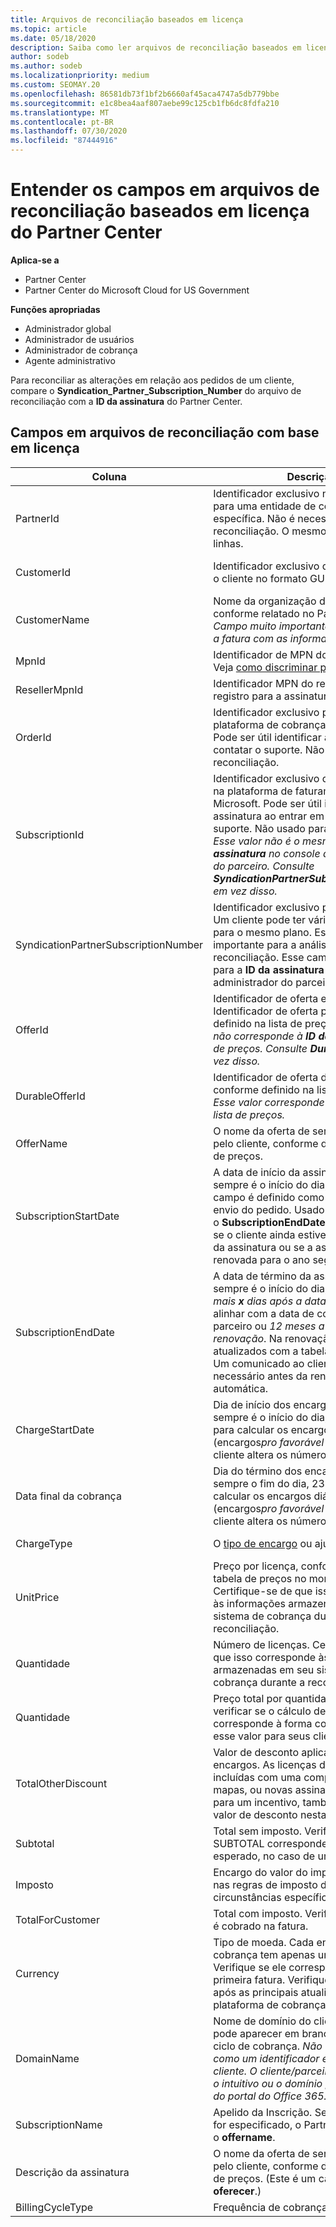 ```yaml
---
title: Arquivos de reconciliação baseados em licença
ms.topic: article
ms.date: 05/18/2020
description: Saiba como ler arquivos de reconciliação baseados em licença no Partner Center. Este artigo explica o significado de cada campo em seu arquivo reconhecimento baseado em licença.
author: sodeb
ms.author: sodeb
ms.localizationpriority: medium
ms.custom: SEOMAY.20
ms.openlocfilehash: 86581db73f1bf2b6660af45aca4747a5db779bbe
ms.sourcegitcommit: e1c8bea4aaf807aebe99c125cb1fb6dc8fdfa210
ms.translationtype: MT
ms.contentlocale: pt-BR
ms.lasthandoff: 07/30/2020
ms.locfileid: "87444916"
---
```

# <a name="understand-the-fields-in-partner-center-license-based-reconciliation-files"></a>Entender os campos em arquivos de reconciliação baseados em licença do Partner Center

**Aplica-se a**

- Partner Center
- Partner Center do Microsoft Cloud for US Government

**Funções apropriadas**
- Administrador global
- Administrador de usuários
- Administrador de cobrança
- Agente administrativo

Para reconciliar as alterações em relação aos pedidos de um cliente, compare o **Syndication_Partner_Subscription_Number** do arquivo de reconciliação com a **ID da assinatura** do Partner Center.

## <a name="fields-in-license-based-reconciliation-files"></a>Campos em arquivos de reconciliação com base em licença

| Coluna | Descrição | Valor de exemplo |
| ------ | ----------- | ------------ |
| PartnerId | Identificador exclusivo no formato GUID para uma entidade de cobrança específica. Não é necessário para reconciliação. O mesmo em todas as linhas. | *8ddd03642-test-test-test-46b58d356b4e* |
| CustomerId | Identificador exclusivo da Microsoft para o cliente no formato GUID. | *12ABCD34-001A-BCD2-987C-3210ABCD5678* |
| CustomerName | Nome da organização do cliente, conforme relatado no Partner Center. *Campo muito importante para reconciliar a fatura com as informações do sistema.* | *Testar o cliente A* |
| MpnId | Identificador de MPN do parceiro CSP. Veja [como discriminar por parceiro](use-the-reconciliation-files.md#itemize-reconciliation-files-by-partner). | *4390934* |
| ResellerMpnId | Identificador MPN do revendedor do registro para a assinatura.  |
| OrderId | Identificador exclusivo para um pedido na plataforma de cobrança do Microsoft. Pode ser útil identificar a ordem ao contatar o suporte. Não usado para reconciliação. | *566890604832738111* |
| SubscriptionId | Identificador exclusivo de uma assinatura na plataforma de faturamento da Microsoft. Pode ser útil identificar a assinatura ao entrar em contato com o suporte. Não usado para reconciliação. *Esse valor não é o mesmo que a **ID da assinatura** no console do administrador do parceiro. Consulte **SyndicationPartnerSubscriptionNumber** em vez disso.* | *usCBMgAAAAAAAAIA* |
| SyndicationPartnerSubscriptionNumber | Identificador exclusivo para assinaturas. Um cliente pode ter várias assinaturas para o mesmo plano. Essa coluna é importante para a análise de arquivo de reconciliação. Esse campo é mapeado para a **ID da assinatura** no console do administrador do parceiro. | *fb977ab5-test-test-test-24c8d9591708* |
| OfferId | Identificador de oferta exclusivo. Identificador de oferta padrão, conforme definido na lista de preços. *Esse valor não corresponde à **ID da oferta** da lista de preços. Consulte **DurableOfferID** em vez disso.* | *FE616D64-E9A8-40EF-843F-152E9BBEF3D1* |
| DurableOfferId | Identificador de oferta durável exclusiva, conforme definido na lista de preços. *Esse valor corresponde à **ID da oferta** da lista de preços.* | *1017D7F3-6D7F-4BFA-BDD8-79BC8F104E0C* |
| OfferName | O nome da oferta de serviço comprada pelo cliente, conforme definido na tabela de preços. | *Microsoft Office 365 (plano E3)* |
| SubscriptionStartDate | A data de início da assinatura. A hora sempre é o início do dia, 0h00. Esse campo é definido como o dia após o envio do pedido. Usado em conjunto com o **SubscriptionEndDate** para determinar: se o cliente ainda estiver no primeiro ano da assinatura ou se a assinatura tiver sido renovada para o ano seguinte. | *2/1/2019 0:00* |
| SubscriptionEndDate | A data de término da assinatura. A hora sempre é o início do dia, 0h00. *12 meses mais **x** dias após a data de início* para se alinhar com a data de cobrança do parceiro ou *12 meses a partir da data de renovação*. Na renovação, os preços são atualizados com a tabela de preços atual. Um comunicado ao cliente pode ser necessário antes da renovação automática. | *2/1/2019 0:00* |
| ChargeStartDate | Dia de início dos encargos. A hora sempre é o início do dia, 0h00. Usado para calcular os encargos diários (encargos*pro favorável* ) quando um cliente altera os números de licença. | *2/1/2019 0:00* |
| Data final da cobrança | Dia do término dos encargos. A hora é sempre o fim do dia, 23:59. Usado para calcular os encargos diários (encargos*pro favorável* ) quando um cliente altera os números de licença. | *2/28/2019 23:59* |
| ChargeType | O [tipo de encargo](recon-file-charge-types.md) ou ajuste. | Consulte [tipos de cobrança](recon-file-charge-types.md). |
| UnitPrice | Preço por licença, conforme publicado na tabela de preços no momento da compra. Certifique-se de que isso corresponde às informações armazenadas em seu sistema de cobrança durante a reconciliação. | *6,82* |
| Quantidade | Número de licenças. Certifique-se de que isso corresponde às informações armazenadas em seu sistema de cobrança durante a reconciliação. | *2* |
| Quantidade | Preço total por quantidade. Usado para verificar se o cálculo de valor corresponde à forma como você calcula esse valor para seus clientes. | *13.32* |
| TotalOtherDiscount | Valor de desconto aplicado a esses encargos. As licenças de produto incluídas com uma competência ou mapas, ou novas assinaturas qualificadas para um incentivo, também conterão um valor de desconto nesta coluna. | *2,32* |
| Subtotal | Total sem imposto. Verifica se o SUBTOTAL corresponde ao seu total esperado, no caso de um desconto. | *11* |
| Imposto | Encargo do valor do imposto. Com base nas regras de imposto do mercado e em circunstâncias específicas. | *0* |
| TotalForCustomer | Total com imposto. Verifica se o imposto é cobrado na fatura. | *11* |
| Currency | Tipo de moeda. Cada entidade de cobrança tem apenas uma moeda. Verifique se ele corresponde à sua primeira fatura. Verifique novamente após as principais atualizações da plataforma de cobrança. | *EUR* |
| DomainName | Nome de domínio do cliente. Este campo pode aparecer em branco até o segundo ciclo de cobrança. *Não use esse campo como um identificador exclusivo para o cliente. O cliente/parceiro pode atualizar o intuitivo ou o domínio padrão por meio do portal do Office 365.* | *example.onmicrosoft.com* |
| SubscriptionName | Apelido da Inscrição. Se nenhum apelido for especificado, o Partner Center usará o **offername**. | *PROJETO ONLINE* |
| Descrição da assinatura | O nome da oferta de serviço comprada pelo cliente, conforme definido na tabela de preços. (Este é um campo idêntico a **oferecer**.) | *PREMIUM ONLINE DO PROJETO SEM CLIENTE DO PROJECT* |
| BillingCycleType | Frequência de cobrança única.| *Mensalmente* |